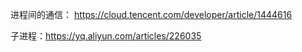 进程间的通信： https://cloud.tencent.com/developer/article/1444616

子进程：https://yq.aliyun.com/articles/226035